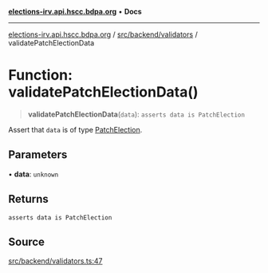 [**elections-irv.api.hscc.bdpa.org**](../../../../README.md) • **Docs**

***

[elections-irv.api.hscc.bdpa.org](../../../../README.md) / [src/backend/validators](../README.md) / validatePatchElectionData

# Function: validatePatchElectionData()

> **validatePatchElectionData**(`data`): `asserts data is PatchElection`

Assert that `data` is of type [PatchElection](../../db/interfaces/PatchElection.md).

## Parameters

• **data**: `unknown`

## Returns

`asserts data is PatchElection`

## Source

[src/backend/validators.ts:47](https://github.com/Xunnamius/elections_irv.api.hscc.bdpa.org/blob/c917ea60595d63d322e4038beb12d08f7d64cdd2/src/backend/validators.ts#L47)
